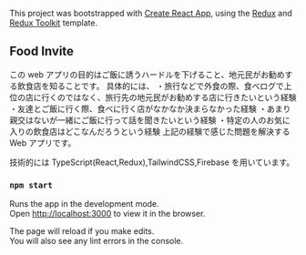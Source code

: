 This project was bootstrapped with [Create React App](https://github.com/facebook/create-react-app), using the [Redux](https://redux.js.org/) and [Redux Toolkit](https://redux-toolkit.js.org/) template.

## Food Invite

この web アプリの目的はご飯に誘うハードルを下げること、地元民がお勧めする飲食店を知ることです。
具体的には、
・旅行などで外食の際、食べログで上位の店に行くのではなく、旅行先の地元民がお勧めする店に行きたいという経験
・友達とご飯に行く際、食べに行く店がなかなか決まらなかった経験
・あまり親交はないが一緒にご飯に行って話を聞きたいという経験
・特定の人のお気に入りの飲食店はどこなんだろうという経験
上記の経験で感じた問題を解決する Web アプリです。

技術的には TypeScript(React,Redux),TailwindCSS,Firebase を用いています。

### `npm start`

Runs the app in the development mode.<br />
Open [http://localhost:3000](http://localhost:3000) to view it in the browser.

The page will reload if you make edits.<br />
You will also see any lint errors in the console.

